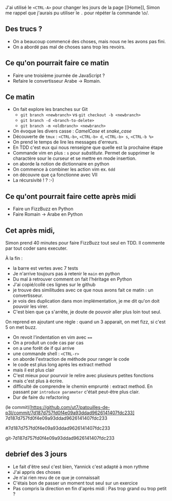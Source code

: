 
J'ai utilisé le `<CTRL-A>` pour changer les jours de la page [[Home]], Simon me
rappel que j'aurais pu utiliser le `.` pour répéter la commande \o/.

## Des trucs ?

* On a beaucoup commencé des choses, mais nous ne les avons pas fini.
* On a abordé pas mal de choses sans trop les revoirs.


## Ce qu'on pourrait faire ce matin

* Faire une troisième journée de JavaScript ?
* Refaire le convertisseur Arabe -> Romain.

## Ce matin

* On fait explore les branches sur Git
  * `git branch <newbranch>` vs `git checkout -b <newbranch>`
  * `git branch -d <branch-to-delete>`
  * `git branch -m <oldbranch> <newbranch>`
* On évoque les divers casse : *CamelCase* et *snake_case*
* Découverte de `tmux` : `<CTRL-b>`, `<CTRL-b> d`, `<CTRL-b> s`, `<CTRL-b %>` 
* On prend le temps de lire les messages d'erreurs.
* En TDD c'est eux qui nous renseigne que quelle est la prochaine étape
* Commande vim en plus : `s` pour _substitute_. Permet de supprimer le
  charactère sour le curseur et se mettre en mode insertion.
* on aborde la notion de dictionnaire en python
* On commence à combiner les action vim ex. `6dd`
* on découvre que ça fonctionne avec VII
* La récursivité ! ? :-)

## Ce qu'ont pourrait faire cette après midi

* Faire un FizzBuzz en Python
* Faire Romain -> Arabe en Python

## Cet après midi,

Simon prend 40 minutes pour faire FizzBuzz tout seul en TDD. Il commente par
tout coder sans executer.

À la fin : 

* la barre est vertes avec 7 tests
* Je n'arrive toujours pas à retenir le `main` en python
* Du mal à retrouver comment on fait l'héritage en Python
* J'ai copié/collé ces lignes sur le github
* je trouve des similitudes avec ce que nous avons fait ce matin : un
  convertisseur.
* je vois des duplication dans mon implémentation, je me dit qu'on doit pouvoir
  les virer.
* C'est bien que ça s'arrête, je doute de pouvoir aller plus loin tout seul.


On reprend en ajoutant une règle : quand un 3 apparait, on met fizz, si c'est 5
on met buzz.

* On revoit l'indentation en vim avec `==`
* On a produit un code cas par cas
* on a une forêt de if qui arrive
* une commande shell : `<CTRL-r>`
* on aborde l'extraction de méthode pour ranger le code
* le code est plus long après les extract method
* mais il est plus clair
* C'est mieux pour pourvoir le relire avec plusieurs petites fonctions
* mais c'est plus à écrire.
* difficulté de comprendre le chemin emprunté : extract method. En passant par
  `introduce parameter` c'était peut-être plus clair.
* Dur de faire du refactoring

(le commit)[https://github.com/ut7/patouilles-de-p3l/commit/7d187d757fd0f4e09a93ddad9626141407fdc233]
7d187d757fd0f4e09a93ddad9626141407fdc233

#7d187d757fd0f4e09a93ddad9626141407fdc233

git-7d187d757fd0f4e09a93ddad9626141407fdc233

## debrief des 3 jours

* Le fait d'être seul c'est bien, Yannick c'est adapté à mon rythme
* J'ai appris des choses
* Je n'ai rien revu de ce que je connaissait
* C'étais bon de passer un moment tout seul sur un exercice
* Pas compris la direction en fin d'après midi : Pas trop grand ou trop petit ?

